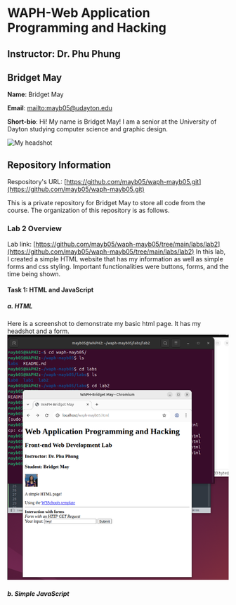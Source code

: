 # WAPH-Web Application Programming and Hacking

## Instructor: Dr. Phu Phung

## Bridget May

**Name**: Bridget May

**Email**: [mailto:mayb05@udayton.edu](mayb05@udayton.edu)

**Short-bio**: Hi! My name is Bridget May! I am a senior at the University of Dayton studying computer science and graphic design. 

![My headshot](https://media.licdn.com/dms/image/v2/D4E03AQHvk8lHxTiECQ/profile-displayphoto-shrink_200_200/profile-displayphoto-shrink_200_200/0/1713551502164?e=2147483647&v=beta&t=SuY7PS2d8f-eDm-pIhqAfLjnjmJ0WVn1xhShCborkbg)

## Repository Information

Respository's URL: [https://github.com/mayb05/waph-mayb05.git](https://github.com/mayb05/waph-mayb05.git)

This is a private repository for Bridget May to store all code from the course. The organization of this repository is as follows.

### Lab 2 Overview
Lab link: [https://github.com/mayb05/waph-mayb05/tree/main/labs/lab2](https://github.com/mayb05/waph-mayb05/tree/main/labs/lab2)
In this lab, I created a simple HTML website that has my information as well as simple forms and css styling. Important functionalities were buttons, forms, and the time being shown. 

#### Task 1: HTML and JavaScript
##### a. HTML
Here is a screenshot to demonstrate my basic html page. It has my headshot and a form. 
![Simple HTMl](simplehtml.png)

##### b. Simple JavaScript


